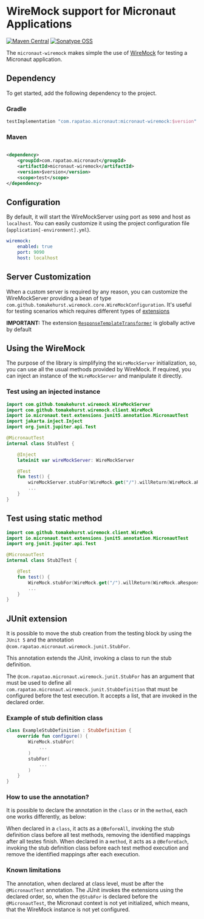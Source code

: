 # WireMock support for Micronaut Applications

[![Maven Central](https://img.shields.io/maven-central/v/com.rapatao.micronaut/micronaut-wiremock.svg?label=Maven%20Central)](https://search.maven.org/artifact/com.rapatao.micronaut/micronaut-wiremock)
[![Sonatype OSS](https://img.shields.io/nexus/r/com.rapatao.micronaut/micronaut-wiremock?label=Sonatype%20OSS&server=https%3A%2F%2Foss.sonatype.org)](https://ossindex.sonatype.org/component/pkg:maven/com.rapatao.micronaut/micronaut-wiremock)

The `micronaut-wiremock` makes simple the use of [WireMock](https://github.com/wiremock/wiremock) for testing a
Micronaut application.

## Dependency

To get started, add the following dependency to the project.

### Gradle

```groovy
testImplementation "com.rapatao.micronaut:micronaut-wiremock:$version"
```

### Maven

```xml

<dependency>
    <groupId>com.rapatao.micronaut</groupId>
    <artifactId>micronaut-wiremock</artifactId>
    <version>$version</version>
    <scope>test</scope>
</dependency>
```

## Configuration

By default, it will start the WireMockServer using port as `9090` and host as `localhost`. You can easily customize it
using the project configuration file (`application[-environment].yml`).

```yaml
wiremock:
    enabled: true
    port: 9090
    host: localhost
```

## Server Customization

When a custom server is required by any reason, you can customize the WireMockServer providing a bean of
type `com.github.tomakehurst.wiremock.core.WireMockConfiguration`. It's useful for testing scenarios which requires
different types of [extensions](http://wiremock.org/docs/extending-wiremock/)

**IMPORTANT:** The extension [`ResponseTemplateTransformer`](http://wiremock.org/docs/response-templating/) is globally
active by default

## Using the WireMock

The purpose of the library is simplifying the `WireMockServer` initialization, so, you can use all the usual methods
provided by WireMock. If required, you can inject an instance of the `WireMockServer` and manipulate it directly.

### Test using an injected instance

```kotlin
import com.github.tomakehurst.wiremock.WireMockServer
import com.github.tomakehurst.wiremock.client.WireMock
import io.micronaut.test.extensions.junit5.annotation.MicronautTest
import jakarta.inject.Inject
import org.junit.jupiter.api.Test

@MicronautTest
internal class StubTest {

    @Inject
    lateinit var wireMockServer: WireMockServer

    @Test
    fun test() {
        wireMockServer.stubFor(WireMock.get("/").willReturn(WireMock.aResponse().withBody("ok")))
        ...
    }
}
```

## Test using static method

```kotlin
import com.github.tomakehurst.wiremock.client.WireMock
import io.micronaut.test.extensions.junit5.annotation.MicronautTest
import org.junit.jupiter.api.Test

@MicronautTest
internal class Stub2Test {

    @Test
    fun test() {
        WireMock.stubFor(WireMock.get("/").willReturn(WireMock.aResponse().withBody("ok")))
        ...
    }
}
```

## JUnit extension

It is possible to move the stub creation from the testing block by using the `JUnit 5` and the
annotation `@com.rapatao.micronaut.wiremock.junit.StubFor`.

This annotation extends the JUnit, invoking a class to run the stub definition.

The `@com.rapatao.micronaut.wiremock.junit.StubFor` has an argument that must be used to define
all `com.rapatao.micronaut.wiremock.junit.StubDefinition` that must be configured
before the test execution. It accepts a list, that are invoked in the declared order.

### Example of stub definition class

```kotlin
class ExampleStubDefinition : StubDefinition {
    override fun configure() {
        WireMock.stubFor(
            ...
        )
        stubFor(
            ...
        )
    }
}
```

### How to use the annotation?

It is possible to declare the annotation in the `class` or in the `method`, each one works differently, as below:

When declared in a `class`, it acts as a `@BeforeAll`, invoking the stub definition class before all test methods,
removing the identified mappings after all testes finish.
When declared in a `method`, it acts as a `@BeforeEach`, invoking the stub definition class before each test method
execution and remove the identified mappings after each execution.

### Known limitations

The annotation, when declared at class level, must be after the `@MicronautTest` annotation. The JUnit invokes the
extensions using the declared order, so, when the `@StubFor` is declared before the `@MicronautTest`, the Micronaut
context is not yet initialized, which means, that the WireMock instance is not yet configured.
